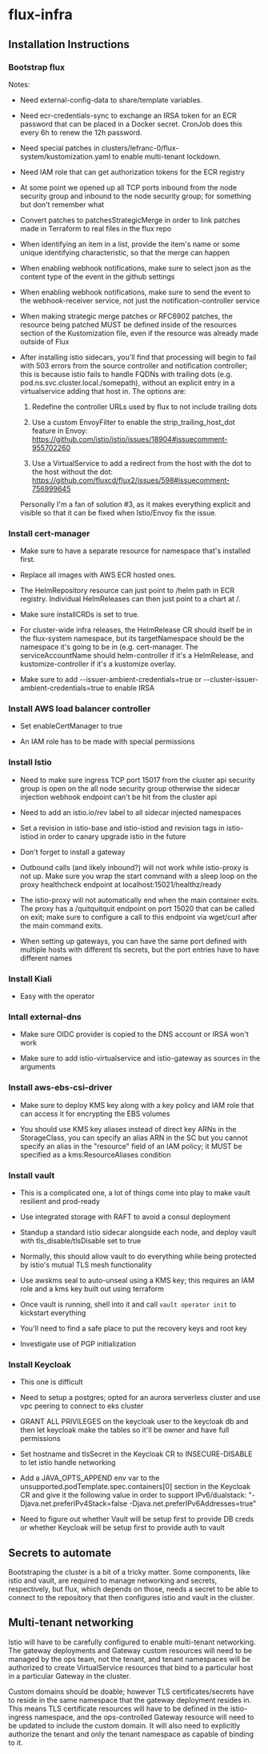 # flux-infra

## Installation Instructions

### Bootstrap flux

Notes:

- Need external-config-data to share/template variables.

- Need ecr-credentials-sync to exchange an IRSA token for an ECR
  password that can be placed in a Docker secret. CronJob does this
  every 6h to renew the 12h password.

- Need special patches in
  clusters/lefranc-0/flux-system/kustomization.yaml to enable
  multi-tenant lockdown.
  
- Need IAM role that can get authorization tokens for the ECR registry

- At some point we opened up all TCP ports inbound from the node
  security group and inbound to the node security group; for something
  but don't remember what
  
- Convert patches to patchesStrategicMerge in order to link patches
  made in Terraform to real files in the flux repo
  
- When identifying an item in a list, provide the item's name or some
  unique identifying characteristic, so that the merge can happen

- When enabling webhook notifications, make sure to select json as the
  content type of the event in the github settings
  
- When enabling webhook notifications, make sure to send the event to
  the webhook-receiver service, not just the notification-controller
  service

- When making strategic merge patches or RFC6902 patches, the resource
  being patched MUST be defined inside of the resources section of the
  Kustomization file, even if the resource was already made outside of
  Flux

- After installing istio sidecars, you'll find that processing will
  begin to fail with 503 errors from the source controller and
  notification controller; this is because istio fails to handle FQDNs
  with trailing dots (e.g. pod.ns.svc.cluster.local./somepath),
  without an explicit entry in a virtualservice adding that host
  in. The options are:
  
  1. Redefine the controller URLs used by flux to not include trailing
     dots
     
  2. Use a custom EnvoyFilter to enable the strip_trailing_host_dot
     feature in Envoy:
     https://github.com/istio/istio/issues/18904#issuecomment-955702260
     
  3. Use a VirtualService to add a redirect from the host with the dot
     to the host without the dot:
     https://github.com/fluxcd/flux2/issues/598#issuecomment-756999645
     
  Personally I'm a fan of solution #3, as it makes everything explicit
  and visible so that it can be fixed when Istio/Envoy fix the issue.

### Install cert-manager

- Make sure to have a separate resource for namespace that's installed
  first.
  
- Replace all images with AWS ECR hosted ones.

- The HelmRepository resource can just point to /helm path in ECR
  registry. Individual HelmReleases can then just point to a chart at
  <org>/<chart name>.
  
- Make sure installCRDs is set to true.

- For cluster-wide infra releases, the HelmRelease CR should itself be
  in the flux-system namespace, but its targetNamespace should be the
  namespace it's going to be in (e.g. cert-manager. The
  serviceAccountName should helm-controller if it's a HelmRelease, and
  kustomize-controller if it's a kustomize overlay.
  
- Make sure to add --issuer-ambient-credentials=true or
  --cluster-issuer-ambient-credentials=true to enable IRSA

### Install AWS load balancer controller

- Set enableCertManager to true

- An IAM role has to be made with special permissions

### Install Istio

- Need to make sure ingress TCP port 15017 from the cluster api
  security group is open on the all node security group otherwise the
  sidecar injection webhook endpoint can't be hit from the cluster api

- Need to add an istio.io/rev label to all sidecar injected namespaces

- Set a revision in istio-base and istio-istiod and revision tags in
  istio-istiod in order to canary upgrade istio in the future
  
- Don't forget to install a gateway

- Outbound calls (and likely inbound?) will not work while istio-proxy
  is not up. Make sure you wrap the start command with a sleep loop on
  the proxy healthcheck endpoint at localhost:15021/healthz/ready
  
- The istio-proxy will not automatically end when the main container
  exits. The proxy has a /quitquitquit endpoint on port 15020 that can
  be called on exit; make sure to configure a call to this endpoint
  via wget/curl after the main command exits.

- When setting up gateways, you can have the same port defined with
  multiple hosts with different tls secrets, but the port entries have
  to have different names

### Install Kiali

- Easy with the operator

### Intall external-dns

- Make sure OIDC provider is copied to the DNS account or IRSA won't
  work

- Make sure to add istio-virtualservice and istio-gateway as sources
  in the arguments


### Install aws-ebs-csi-driver

- Make sure to deploy KMS key along with a key policy and IAM role
  that can access it for encrypting the EBS volumes
  
- You should use KMS key aliases instead of direct key ARNs in the
  StorageClass, you can specify an alias ARN in the SC but you cannot
  specify an alias in the "resource" field of an IAM policy; it MUST
  be specified as a kms:ResourceAliases condition

### Install vault

- This is a complicated one, a lot of things come into play to make
  vault resilient and prod-ready
  
- Use integrated storage with RAFT to avoid a consul deployment

- Standup a standard istio sidecar alongside each node, and deploy
  vault with tls_disable/tlsDisable set to true
  
- Normally, this should allow vault to do everything while being
  protected by istio's mutual TLS mesh functionality
  
- Use awskms seal to auto-unseal using a KMS key; this requires an IAM
  role and a kms key built out using terraform
  
- Once vault is running, shell into it and call `vault operator init`
  to kickstart everything
  
- You'll need to find a safe place to put the recovery keys and root
  key
  
- Investigate use of PGP initialization

### Install Keycloak

- This one is difficult

- Need to setup a postgres; opted for an aurora serverless cluster and
  use vpc peering to connect to eks cluster
  
- GRANT ALL PRIVILEGES on the keycloak user to the keycloak db and
  then let keycloak make the tables so it'll be owner and have full
  permissions
  
- Set hostname and tlsSecret in the Keycloak CR to INSECURE-DISABLE to
  let istio handle networking
  
- Add a JAVA_OPTS_APPEND env var to the
  unsupported.podTemplate.spec.containers[0] section in the Keycloak
  CR and give it the following value in order to support
  IPv6/dualstack: "-Djava.net.preferIPv4Stack=false
  -Djava.net.preferIPv6Addresses=true"

- Need to figure out whether Vault will be setup first to provide DB
  creds or whether Keycloak will be setup first to provide auth to
  vault

## Secrets to automate

Bootstraping the cluster is a bit of a tricky matter. Some components,
like istio and vault, are required to manage networking and secrets,
respectively, but flux, which depends on those, needs a secret to be
able to connect to the repository that then configures istio and vault
in the cluster.

## Multi-tenant networking

Istio will have to be carefully configured to enable multi-tenant
networking. The gateway deployments and Gateway custom resources will
need to be managed by the ops team, not the tenant, and tenant
namespaces will be authorized to create VirtualService resources that
bind to a particular host in a particular Gateway in the cluster.

Custom domains should be doable; however TLS certificates/secrets have
to reside in the same namespace that the gateway deployment resides
in.  This means TLS certificate resources will have to be defined in
the istio-ingress namespace, and the ops-controlled Gateway resource
will need to be updated to include the custom domain. It will also
need to explicitly authorize the tenant and only the tenant namespace
as capable of binding to it.
